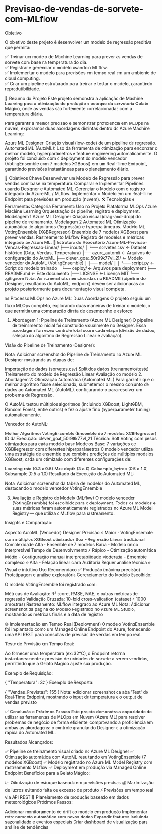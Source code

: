 # Previsao-de-vendas-de-sorvete-com-MLflow

Objetivo  

O objetivo deste projeto é desenvolver um modelo de regressão preditiva que permita: 

✅ Treinar um modelo de Machine Learning para prever as vendas de sorvete com base na temperatura do dia.  
✅ Registrar e gerenciar o modelo usando o MLflow.  
✅ Implementar o modelo para previsões em tempo real em um ambiente de cloud computing.  
✅ Criar um pipeline estruturado para treinar e testar o modelo, garantindo reprodutibilidade.  

🚀 Resumo do Projeto
Este projeto demonstra a aplicação de Machine Learning para a otimização de produção e estoque da sorveteria Gelato Mágico, onde as vendas são fortemente correlacionadas com a temperatura diária.

Para garantir a melhor precisão e demonstrar proficiência em MLOps na nuvem, exploramos duas abordagens distintas dentro do Azure Machine Learning:

Azure ML Designer: Criação visual (low-code) de um pipeline de regressão.
Automated ML (AutoML): Uso da ferramenta de otimização para encontrar o melhor modelo, hyperparâmetros e feature engineering automaticamente.
O projeto foi concluído com o deployment do modelo vencedor (VotingEnsemble com 7 modelos XGBoost) em um Real-Time Endpoint, garantindo previsões instantâneas para o planejamento diário.

🎯 Objetivos Chave
Desenvolver um Modelo de Regressão para prever vendas com base na temperatura.
Comparar e Implementar Pipelines usando Designer e Automated ML.
Gerenciar o Modelo com o registro integrado do Azure ML / MLflow.
Implementar o Modelo em um Real-Time Endpoint para previsões em produção (nuvem).
🛠️ Tecnologias e Ferramentas
Categoria	Ferramenta	Uso no Projeto
Plataforma MLOps	Azure Machine Learning	Orquestração de pipeline, registro e deployment.
Modelagem 1	Azure ML Designer	Criação visual (drag-and-drop) do pipeline de treinamento.
Modelagem 2	Automated ML	Otimização automática de algoritmos (Regressão) e hyperparâmetros.
Modelo ML	VotingEnsemble (XGBRegressor)	Ensemble de 7 modelos XGBoost para prever vendas.
Rastreamento	MLflow	Registro de modelos e métricas integrado ao Azure ML.
📂 Estrutura do Repositório
Azure-ML-Previsao-Vendas-Regressao-Linear/
├── inputs/
│   └── sorvetes.csv                           <- Dataset histórico (Data, Vendas, Temperatura)
├── azure_automl/                              <- Arquivos de configuração do AutoML
├── clever_goat_50r99k77vl_21/                 <- Modelo vencedor do AutoML (VotingEnsemble)
│   ├── model/
│   │   └── script.py                          <- Script do modelo treinado
│   └── deploy/                                <- Arquivos para deployment
├── README.md                                  <- Este documento
├── LICENSE                                    <- Licença MIT
└── .gitignore
Nota: As screenshots mencionadas no README (pipeline do Designer, resultados do AutoML, endpoint) devem ser adicionadas ao projeto posteriormente para documentação visual completa.

📊 Processo MLOps no Azure ML: Duas Abordagens
O projeto seguiu um fluxo MLOps completo, explorando duas maneiras de treinar o modelo, o que permitiu uma comparação direta de desempenho e esforço.

1. Abordagem 1: Pipeline de Treinamento (Azure ML Designer)
O pipeline de treinamento inicial foi construído visualmente no Designer. Essa abordagem forneceu controle total sobre cada etapa (divisão de dados, seleção do algoritmo de Regressão Linear e avaliação).

Visão do Pipeline de Treinamento (Designer):

Nota: Adicionar screenshot do Pipeline de Treinamento no Azure ML Designer mostrando as etapas de:

Importação de dados (sorvetes.csv)
Split dos dados (treinamento/teste)
Treinamento do modelo de Regressão Linear
Avaliação do modelo
2. Abordagem 2: Otimização Automática (Automated ML)
Para garantir que o melhor algoritmo fosse selecionado, submetemos o mesmo conjunto de dados ao Automated ML (AutoML), configurando-o para resolver um problema de Regressão.

O AutoML testou múltiplos algoritmos (incluindo XGBoost, LightGBM, Random Forest, entre outros) e fez o ajuste fino (hyperparameter tuning) automaticamente.

Vencedor do AutoML:

Melhor Algoritmo: VotingEnsemble (Ensemble de 7 modelos XGBRegressor)
ID da Execução: clever_goat_50r99k77vl_21
Técnica: Soft Voting com pesos otimizados para cada modelo base
Modelos Base: 7 variações de XGBRegressor com diferentes hiperparâmetros
O modelo vencedor utiliza uma estratégia de ensemble que combina predições de múltiplos modelos XGBoost, cada um otimizado com diferentes configurações de:

Learning rate (0.3 a 0.5)
Max depth (3 a 9)
Colsample_bytree (0.5 a 1.0)
Subsample (0.5 a 1.0)
Resultado da Execução do Automated ML:

Nota: Adicionar screenshot da tabela de modelos do Automated ML, destacando o modelo vencedor VotingEnsemble

3. Avaliação e Registro do Modelo (MLflow)
O modelo vencedor (VotingEnsemble) foi escolhido para o deployment. Todos os modelos e suas métricas foram automaticamente registrados no Azure ML Model Registry — que utiliza o MLflow para rastreamento.

Insights e Comparação:

Aspecto	AutoML (Vencedor)	Designer
Precisão	⭐ Maior - VotingEnsemble com múltiplos XGBoost otimizados	Boa - Regressão Linear tradicional
Complexidade	Alta - Ensemble de 7 modelos	Baixa - Modelo único interpretável
Tempo de Desenvolvimento	⚡ Rápido - Otimização automática	Médio - Configuração manual
Interpretabilidade	Moderada - Ensemble complexo	⭐ Alta - Relação linear clara
Auditoria	Requer análise técnica	⭐ Visual e intuitivo
Uso Recomendado	✅ Produção (máxima precisão)	Prototipagem e análise exploratória
Gerenciamento do Modelo Escolhido:

O modelo VotingEnsemble foi registrado com:

Métricas de Avaliação: R² score, RMSE, MAE, e outras métricas de regressão
Validação Cruzada: 10-fold cross-validation (dataset < 1000 amostras)
Rastreamento: MLflow integrado ao Azure ML
Nota: Adicionar screenshot da página do Modelo Registrado no Azure ML Studio, mostrando as métricas finais e a data de registro

🌐 Implementação em Tempo Real (Deployment)
O modelo VotingEnsemble foi implantado como um Managed Online Endpoint do Azure, fornecendo uma API REST para consultas de previsão de vendas em tempo real.

Teste de Previsão em Tempo Real:

Ao fornecer uma temperatura (ex: 32°C), o Endpoint retorna instantaneamente a previsão de unidades de sorvete a serem vendidas, permitindo que a Gelato Mágico ajuste sua produção.

Exemplo de Requisição:

{
  "Temperatura": 32
}
Exemplo de Resposta:

{
  "Vendas_Previstas": 155
}
Nota: Adicionar screenshot da aba 'Test' do Real-Time Endpoint, mostrando o input de temperatura e o output de vendas previsto

✅ Conclusão e Próximos Passos
Este projeto demonstra a capacidade de utilizar as ferramentas de MLOps em Nuvem (Azure ML) para resolver problemas de negócio de forma eficiente, comprovando a proficiência em ambas as abordagens: o controle granular do Designer e a otimização rápida do Automated ML.

Resultados Alcançados:

✅ Pipeline de treinamento visual criado no Azure ML Designer
✅ Otimização automática com AutoML resultando em VotingEnsemble (7 modelos XGBoost)
✅ Modelo registrado no Azure ML Model Registry com rastreamento MLflow
✅ Deployment em produção via Managed Online Endpoint
Benefícios para a Gelato Mágico:

📈 Otimização de estoque baseada em previsões precisas
💰 Maximização de lucros evitando falta ou excesso de produto
⚡ Previsões em tempo real via API REST
🎯 Planejamento de produção baseado em dados meteorológicos
Próximos Passos:

Adicionar monitoramento de drift do modelo em produção
Implementar retreinamento automático com novos dados
Expandir features incluindo sazonalidade e eventos especiais
Criar dashboard de visualização para análise de tendências
